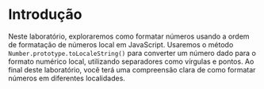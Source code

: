# Introdução

Neste laboratório, exploraremos como formatar números usando a ordem de formatação de números local em JavaScript. Usaremos o método `Number.prototype.toLocaleString()` para converter um número dado para o formato numérico local, utilizando separadores como vírgulas e pontos. Ao final deste laboratório, você terá uma compreensão clara de como formatar números em diferentes localidades.
